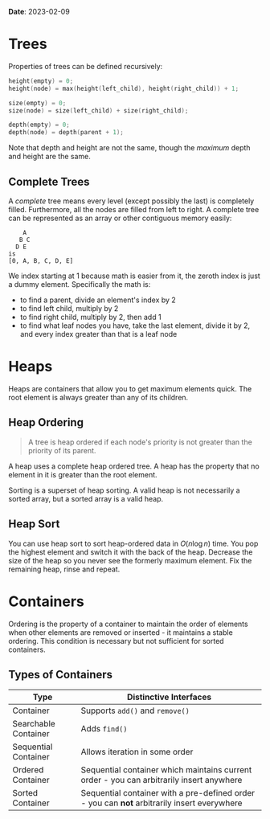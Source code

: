 **Date**: 2023-02-09

# Trees
Properties of trees can be defined recursively:
```cpp
height(empty) = 0;
height(node) = max(height(left_child), height(right_child)) + 1;

size(empty) = 0;
size(node) = size(left_child) + size(right_child);

depth(empty) = 0;
depth(node) = depth(parent + 1);
```
Note that depth and height are not the same, though the *maximum* depth and height are the same.

## Complete Trees
A *complete* tree means every level (except possibly the last) is completely filled. Furthermore, all the nodes are filled from left to right. A complete tree can be represented as an array or other contiguous memory easily:
```
    A
   B C
  D E
is
[0, A, B, C, D, E]
```
We index starting at 1 because math is easier from it, the zeroth index is just a dummy element. Specifically the math is:
- to find a parent, divide an element's index by 2
- to find left child, multiply by 2
- to find right child, multiply by 2, then add 1
- to find what leaf nodes you have, take the last element, divide it by 2, and every index greater than that is a leaf node
# Heaps
Heaps are containers that allow you to get maximum elements quick. The root element is always greater than any of its children.
## Heap Ordering
> A tree is heap ordered if each node's priority is not greater than the priority of its parent.

A heap uses a complete heap ordered tree. A heap has the property that no element in it is greater than the root element.

Sorting is a superset of heap sorting. A valid heap is not necessarily a sorted array, but a sorted array is a valid heap.

## Heap Sort
You can use heap sort to sort heap-ordered data in $O(n\log n)$ time. You pop the highest element and switch it with the back of the heap. Decrease the size of the heap so you never see the formerly maximum element. Fix the remaining heap, rinse and repeat.
# Containers
Ordering is the property of a container to maintain the order of elements when other elements are removed or inserted - it maintains a stable ordering. This condition is necessary but not sufficient for sorted containers.
## Types of Containers
| Type                 | Distinctive Interfaces                                                                   |
| -------------------- | ---------------------------------------------------------------------------------------- |
| Container            | Supports `add()` and `remove()`                                                          |
| Searchable Container | Adds `find()`                                                                            |
| Sequential Container | Allows iteration in some order                                                           |
| Ordered Container    | Sequential container which maintains current order - you can arbitrarily insert anywhere |
| Sorted Container     | Sequential container with a pre-defined order - you can **not** arbitrarily insert everywhere                                                                                        |


